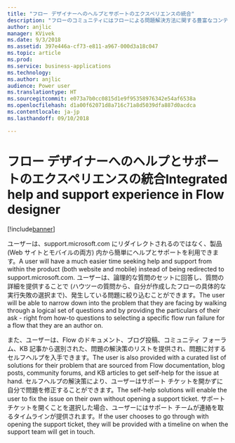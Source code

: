```yaml
---
title: "フロー デザイナーへのヘルプとサポートのエクスペリエンスの統合"
description: "フローのコミュニティにはフローによる問題解決方法に関する豊富なコンテンツがあり、新しいサポート エクスペリエンスでは、サポート チケットを開くことなく、インラインでソリューションを簡単に検索できます。"
author: anjlic
manager: KVivek
ms.date: 9/3/2018
ms.assetid: 397e446a-cf73-e811-a967-000d3a18c047
ms.topic: article
ms.prod: 
ms.service: business-applications
ms.technology: 
ms.author: anjlic
audience: Power user
ms.translationtype: HT
ms.sourcegitcommit: e073a7b0cc0815d1e9f95358976342e54af6538a
ms.openlocfilehash: d1a00f62071d8a716c71a8d5039dfa887d0acdca
ms.contentlocale: ja-jp
ms.lasthandoff: 09/10/2018

---
```

# <a name="integrated-help-and-support-experience-in-flow-designer"></a><span data-ttu-id="463d6-103">フロー デザイナーへのヘルプとサポートのエクスペリエンスの統合</span><span class="sxs-lookup"><span data-stu-id="463d6-103">Integrated help and support experience in Flow designer</span></span>


[!include[banner](../../includes/banner.md)]

<span data-ttu-id="463d6-104">ユーザーは、support.microsoft.com にリダイレクトされるのではなく、製品 (Web サイトとモバイルの両方) 内から簡単にヘルプとサポートを利用できます。</span><span class="sxs-lookup"><span data-stu-id="463d6-104">A user will have a much easier time seeking help and support from within the product (both website and mobile) instead of being redirected to support.microsoft.com.</span></span> <span data-ttu-id="463d6-105">ユーザーは、論理的な質問のセットに回答し、質問の詳細を提供することで (ハウツーの質問から、自分が作成したフローの具体的な実行失敗の選択まで)、発生している問題に絞り込むことができます。</span><span class="sxs-lookup"><span data-stu-id="463d6-105">The user will be able to narrow down into the problem that they are facing by walking through a logical set of questions and by providing the particulars of their ask - right from how-to questions to selecting a specific flow run failure for a flow that they are an author on.</span></span> 

<span data-ttu-id="463d6-106">また、ユーザーは、Flow のドキュメント、ブログ投稿、コミュニティ フォーラム、KB 記事から選別された、問題の解決策のリストを提供され、問題に対するセルフヘルプを入手できます。</span><span class="sxs-lookup"><span data-stu-id="463d6-106">The user is also provided with a curated list of solutions for their problem that are sourced from Flow documentation, blog posts, community forums, and KB articles to get self-help for the issue at hand.</span></span> <span data-ttu-id="463d6-107">セルフヘルプの解決策により、ユーザーはサポート チケットを開かずに自分で問題を修正することができます。</span><span class="sxs-lookup"><span data-stu-id="463d6-107">The self-help solutions will enable the user to fix the issue on their own without opening a support ticket.</span></span> <span data-ttu-id="463d6-108">サポート チケットを開くことを選択した場合、ユーザーにはサポート チームが連絡を取るタイムラインが提供されます。</span><span class="sxs-lookup"><span data-stu-id="463d6-108">If the user chooses to go through with opening the support ticket, they will be provided with a timeline on when the support team will get in touch.</span></span> 

